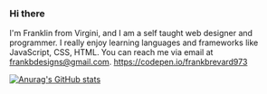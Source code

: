 ### Hi there

I'm Franklin from Virgini, and I am a self taught web designer and programmer. I really enjoy learning languages and frameworks like JavaScript, CSS, HTML. You can reach me via email at frankbdesigns@gmail.com. https://codepen.io/frankbrevard973

[![Anurag's GitHub stats](https://github-readme-stats.vercel.app/api?username=frankbrevard973)](https://github.com/anuraghazra/github-readme-stats)
